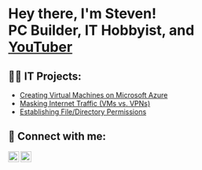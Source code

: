 <h1>Hey there, I'm Steven! <br/>PC Builder, IT Hobbyist, and <a href="https://www.youtube.com/@ITWithSteven">YouTuber</a></h1>

<h2>👨‍💻 IT Projects:</h2>

- [Creating Virtual Machines on Microsoft Azure](https://github.com/StevenManausa/Azure/blob/main/README.md)
- [Masking Internet Traffic (VMs vs. VPNs)](https://github.com/StevenManausa/VMs-vs.-VPNs/blob/main/README.md)
- [Establishing File/Directory Permissions](https://github.com/StevenManausa/Establishing-Permissions/blob/main/README.md)

<h2> 🤳 Connect with me:</h2>

[<img align="left" alt="StevenManausa | YouTube" width="22px" src="https://www.svgrepo.com/svg/13671/youtube" />][youtube]
[<img align="left" alt="StevenManausa | LinkedIn" width="22px" src="https://www.svgrepo.com/show/110195/linkedin.svg" />][linkedin]

[youtube]: https://www.youtube.com/@ITWithSteven
[linkedin]: https://linkedin.com/in/stevenmanausa

<!--
**joshmadakor1/joshmadakor1** is a ✨ _special_ ✨ repository because its `README.md` (this file) appears on your GitHub profile.

Here are some ideas to get you started:

- 🔭 I’m currently working on ...
- 🌱 I’m currently learning ...
- 👯 I’m looking to collaborate on ...
- 🤔 I’m looking for help with ...
- 💬 Ask me about ...
- 📫 How to reach me: ...
- 😄 Pronouns: ...
- ⚡ Fun fact: ...
-->
